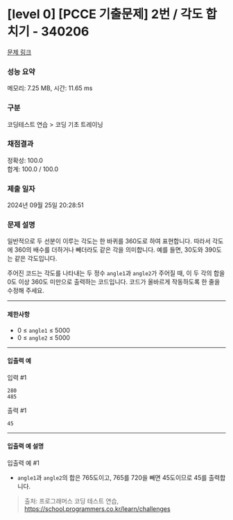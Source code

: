 # [level 0] [PCCE 기출문제] 2번 / 각도 합치기 - 340206 

[문제 링크](https://school.programmers.co.kr/learn/courses/30/lessons/340206) 

### 성능 요약

메모리: 7.25 MB, 시간: 11.65 ms

### 구분

코딩테스트 연습 > 코딩 기초 트레이닝

### 채점결과

정확성: 100.0<br/>합계: 100.0 / 100.0

### 제출 일자

2024년 09월 25일 20:28:51

### 문제 설명

<p>일반적으로 두 선분이 이루는 각도는 한 바퀴를 360도로 하여 표현합니다. 따라서 각도에 360의 배수를 더하거나 빼더라도 같은 각을 의미합니다. 예를 들면, 30도와 390도는 같은 각도입니다.</p>

<p>주어진 코드는 각도를 나타내는 두 정수 <code>angle1</code>과 <code>angle2</code>가 주어질 때, 이 두 각의 합을 0도 이상 360도 미만으로 출력하는 코드입니다. 코드가 올바르게 작동하도록 한 줄을 수정해 주세요.</p>

<hr>

<h4>제한사항</h4>

<ul>
<li>0 ≤ <code>angle1</code> ≤ 5000</li>
<li>0 ≤ <code>angle2</code> ≤ 5000</li>
</ul>

<hr>

<h4>입출력 예</h4>

<p>입력 #1</p>
<div class="highlight"><pre class="codehilite"><code>280
485
</code></pre></div>
<p>출력 #1</p>
<div class="highlight"><pre class="codehilite"><code>45
</code></pre></div>
<hr>

<h4>입출력 예 설명</h4>

<p>입출력 예 #1</p>

<ul>
<li><code>angle1</code>과 <code>angle2</code>의 합은 765도이고, 765를 720을 빼면 45도이므로 45를 출력합니다.</li>
</ul>


> 출처: 프로그래머스 코딩 테스트 연습, https://school.programmers.co.kr/learn/challenges